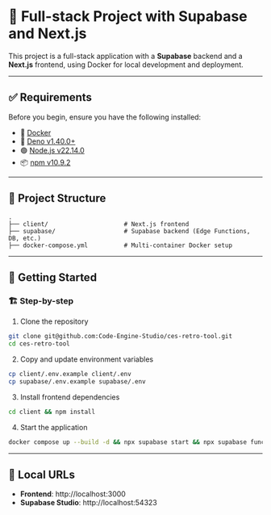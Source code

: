 # 🌟 Full-stack Project with Supabase and Next.js

This project is a full-stack application with a **Supabase** backend and a **Next.js** frontend, using Docker for local development and deployment.

---

## ✅ Requirements

Before you begin, ensure you have the following installed:

- 🐳 [Docker](https://www.docker.com/)
- 🦕 [Deno v1.40.0+](https://deno.land/)
- 🟢 [Node.js v22.14.0](https://nodejs.org/en)
- 📦 [npm v10.9.2](https://www.npmjs.com/)

---

## 📁 Project Structure

```
.
├── client/                     # Next.js frontend
├── supabase/                   # Supabase backend (Edge Functions, DB, etc.)
├── docker-compose.yml          # Multi-container Docker setup
```

---

## 🚀 Getting Started

### 🏗️ Step-by-step

1. Clone the repository
   
```bash
git clone git@github.com:Code-Engine-Studio/ces-retro-tool.git
cd ces-retro-tool
```

2. Copy and update environment variables

```bash
cp client/.env.example client/.env
cp supabase/.env.example supabase/.env
```

3. Install frontend dependencies

```bash
cd client && npm install
```

4. Start the application

```bash
docker compose up --build -d && npx supabase start && npx supabase functions serve
```

---

## 📍 Local URLs

- **Frontend**: http://localhost:3000  
- **Supabase Studio**: http://localhost:54323  
